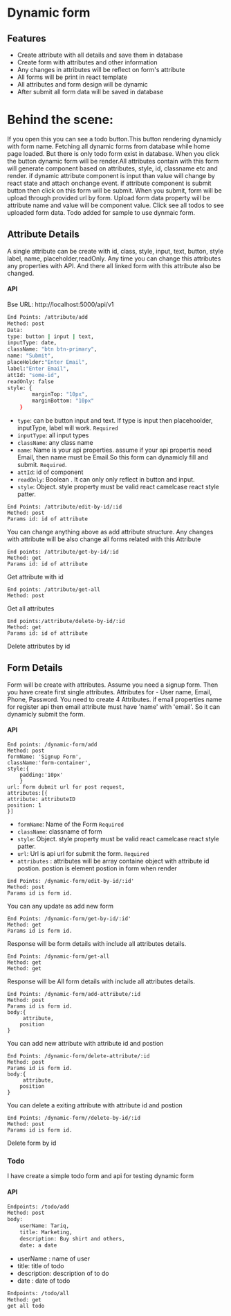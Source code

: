 
# Dynamic form


## Features

- Create attribute with all details and save them in database
- Create form with attributes and other information
- Any changes in  attributes will be reflect on form's attribute
- All forms will be print in react template 
- All attributes and form design will be dynamic
- After submit all form data will be saved in database
# Behind the scene:
If you open this you can see a todo button.This button rendering dynamicly with form name.  Fetching all dynamic forms from database while home page loaded. But there is only todo form exist in database. 
When you click the button dynamic form will be render.All attributes contain with this form will generate component based on
attributes, style, id, classname etc and render.
if dynamic attribute component is input than value will change by react state and attach onchange event.
if attribute component is submit button then click on this form will be submit.
When you submit, form will be upload through provided url by form. Upload form data property will be attribute name and value will be component value.
Click see all todos to see uploaded form data. Todo added for sample to use dynmaic form.
##  Attribute Details
A single attribute can be create with id, class, style, input, text, button, style label, name, placeholder,readOnly.
Any time you can change this attributes any properties with API. And there all linked form with this attribute also be changed. 
#### API
Bse URL: http://localhost:5000/api/v1
```sh
End Points: /attribute/add
Method: post
Data: 
type: button | input | text,
inputType: date,
className: "btn btn-primary",
name: "Submit",
placeHolder:"Enter Email",
label:"Enter Email",
attId: "some-id",
readOnly: false
style: {
        marginTop: "10px",
        marginBottom: "10px"
    }
```
- ``type``: can be button input and text. If type is input then placehoolder, inputType, label will work. `Required`
- ``inputType``: all input types
- ``className``: any class name
- ``name``: Name is your api properties. assume if your api propertis need Email, then name must be Email.So this form can
dynamicly fill and submit. `Required`.
- ``attId``: id of component
- ``readOnly``: Boolean . It can only only reflect in button and input.
- ``style``: Object. style property must be valid react camelcase react style patter.
```
End Points: /attribute/edit-by-id/:id
Method: post
Params id: id of attribute
```
You can change anything above as add attribute structure. Any changes with attribute will be also change all forms related with this Attribute
 
```
End points: /attribute/get-by-id/:id
Method: get
Params id: id of attribute
```
Get attribute with id
```
End points: /attribute/get-all
Method: post
```
Get all attributes
```
End points:/attribute/delete-by-id/:id
Method: get
Params id: id of attribute
```
Delete attributes by id
## Form Details
Form will be create with attributes. Assume you need a signup form. Then you have create first single attributes.
Attributes for - User name, Email, Phone, Password. You need to create 4 Attributes.  if email properties name for register
api then email attribute must have 'name' with 'email'. So it can dynamicly submit the form.
#### API
```
End points: /dynamic-form/add
Method: post
formName: 'Signup Form',
className:'form-container',
style:{
    padding:'10px'
    }
url: Form dubmit url for post request,
attributes:[{
attribute: attributeID
position: 1
}]
```
- ``formName``: Name of the Form  `Required`
- ``className``: classname of form
-  ``style``: Object. style property must be valid react camelcase react style patter.
-  ``url``: Url is api url for submit the form. ``Required``
-   ``attributes`` : attributes will be array containe object with attribute id postion.
 postion is element postion in form when render

```
End Points: /dynamic-form/edit-by-id/:id'
Method: post
Params id is form id.
```
You can any update as add new form

```
End Points: /dynamic-form/get-by-id/:id'
Method: get
Params id is form id.
```
Response will be form details with include all attributes details.

```
End Points: /dynamic-form/get-all
Method: get
Method: get
```
Response will be All form details with include all attributes details.

```
End Points: /dynamic-form/add-attribute/:id
Method: post
Params id is form id.
body:{
     attribute,
    position
}
```
You can  add new attribute with attribute id and postion


```
End Points: /dynamic-form/delete-attribute/:id
Method: post
Params id is form id.
body:{
     attribute,
    position
}
```
You can  delete a exiting attribute with attribute id and postion

```
End Points: /dynamic-form//delete-by-id/:id
Method: post
Params id is form id.
```
Delete form by id

### Todo
I have create a simple todo form and api for testing dynamic form
#### API
```sh
Endpoints: /todo/add
Method: post
body: 
    userName: Tariq,
    title: Marketing,
    description: Buy shirt and others,
    date: a date
```
- userName : name of user
- title: title of todo
- description: description of to do
- date : date of todo
```sh
Endpoints: /todo/all
Method: get
get all todo
```
